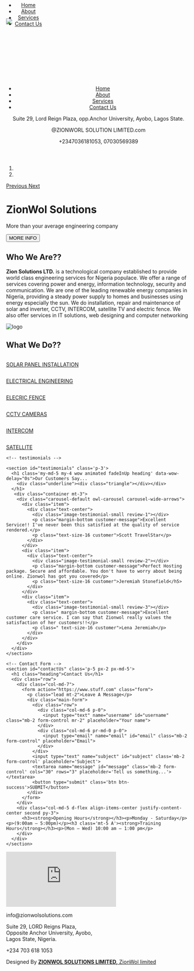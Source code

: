 
<!DOCTYPE html>
<html lang="en">
<head>
  <meta charset="UTF-8">
  <meta name="viewport" content="width=device-width, initial-scalee=1.0">
  <title>ZionWol Solutions</title>

  <!-- bootstrap -->
  <link rel="stylesheet" href="css/bootstrap.css">
  <link rel="stylesheet" href="css/styles.css">
  <link rel="stylesheet" href="css/animate.css">
  <link rel="stylesheet" href="css/baguetteBox.min.css">
  <link rel="stylesheet" href="css/owl.carousel.css">
  <link href="https://fonts.googleapis.com/css2?family=Open+Sans&display=swap" rel="stylesheet">

  <script src="js/all.js"></script>

  <!-- Animation -->
  <style>
    @keyframes replacementHeader {
      0%{
        display: none;
      }
      1%{
        transform: translateY(-100%);
      }
      100%{
        transform: translateY(0);
        display: flex;
      }
    }
    #replacementHeader{
      animation: replacementHeader 0.7s ease-in-out;
    }
  </style>
</head>
<body>
  <div class='firstAnimation'>
    <img src='img/loader.gif'>
  </div>
  <div class="backToTop" onclick="$('body').goTo();return false;">
    <i class="fa fa-chevron-up"></i>
  </div>

  <!-- Replacement Header on Scroll -->
  <header id="replacementHeader">
    <div class="logo" onanimationstart="this.style.zIndex=1">
      <img src="img/zion-logo(edited).png" alt="">
    </div>
    <nav class='main-nav'>
      <ul class="nav-content">
        <li class="nav-item active"><a class="nav-link" href="index.html">Home</a></li>
        <li class="nav-item"><a href="about.html" class="nav-link">About</a></li>
        <li class="nav-item"><a href="services.html" class="nav-link">Services</a></li>
        <li class="nav-item"><a class="nav-link" href="contact.html">Contact Us</a></li>
      </ul>
    </nav>
        <div class="toggler">
          <div class="bar"></div>
          <div class="bar"></div>
          <div class="bar"></div>
        </div>
  </header>

  <!-- Original Header that gets loaded to the DOM first -->
  <header id='header' class=''>
    <div class="container-fluid d-flex mt-3 mt-md-0">
      <div class="logo animated wow fadeInLeft" data-wow-delay=0.2s onanimationstart="this.style.zIndex=1">
        <img src="img/zion-logo.png" alt="">
      </div>
      <nav class='main-nav'>
        <ul class="nav-content">
          <li class="nav-item active"><a class="nav-link" href="index.html">Home</a></li>
          <li class="nav-item"><a href="about.html" class="nav-link">About</a></li>
          <li class="nav-item"><a href="services.html" class="nav-link">Services</a></li>
          <li class="nav-item"><a class="nav-link" href="contact.html">Contact Us</a></li>
        </ul>
      </nav>
          <div class="toggler">
            <div class="bar"></div>
            <div class="bar"></div>
            <div class="bar"></div>
          </div>
    </div>
    <div class="headerTop animated wow fadeInDown" data-wow-delay="0.08s">
      <p id='heroTopLocation'><i class="fa fa-map-marker-alt"></i> Suite 29, Lord Reign Plaza, opp.Anchor University, Ayobo, Lagos State.</p>
      <p id="heroTopEmail"><i class="fa fa-envelope"></i> @ZIONWORL SOLUTION LIMITED.com</p>
      <p id="heroTopTelephone"><i class="fa fa-phone-alt"></i> +2347036181053, 07030569389</p>
      <div class="heroTopSocials">
        <div class="icon">
          <i class="fab fa-facebook-f"></i>
        </div>
        <div class="icon">
          <i class="fab fa-twitter"></i>
        </div>
        <div class="icon">
          <i class="fa fa-envelope-open"></i>
        </div>
      </div>
    </div>
  </header>

  <div class="heroImage">
    <div id="carouselExampleIndicators" class="carousel slide carousel-fade" data-ride="carousel">
      <ol class="carousel-indicators">
        <li data-target="#carouselExampleIndicators" data-slide-to="0" class="active"></li>
        <li data-target="#carouselExampleIndicators" data-slide-to="1"></li>
      </ol>
      <div class="carousel-inner">
        <div class="carousel-item" id="first">
          <div class="overlay"></div>
        </div>
        <div class="carousel-item active" id="second">
          <div class="overlay"></div>
        </div>
      </div>
      <a class="carousel-control-prev" href="#carouselExampleIndicators" role="button" data-slide="prev">
        <span class="carousel-control-prev-icon" aria-hidden="true"></span>
        <span class="sr-only">Previous</span>
      </a>
      <a class="carousel-control-next" href="#carouselExampleIndicators" role="button" data-slide="next">
        <span class="carousel-control-next-icon" aria-hidden="true"></span>
        <span class="sr-only">Next</span>
      </a>
    </div>
  </div>
  <div class="hero-Content">
    <div class="content animated fadeIn wow" data-wow-delay="0.7s">
      <h1>ZionWol Solutions</h1>
      <p>More than your average engineering company</p>
      <button class='button' id ='cta-btn'>MORE INFO</button>
    </div>
  </div>
  
  <div class="mainArea">
    <section id="aboutUs">
      <div class="test">
        <h1 class='mb-md-5 wow animated fadeInUp heading' data-wow-delay="0s">Who We Are??
          <div class="underline"><div class="triangle"></div></div>
        </h1>
        <div class="row align-items-center">
          <div class="col-12 col-md-8">
            <div class="wrapper">
              <p class='wow animated fadeInUp' data-wow-delay="1.8"><strong>Zion Solutions LTD.</strong> is a technological company established to provide world class engineering services for Nigeria populace. We offer a range of services covering power and energy, information technology, security and communication. We are one of the leading renewable energy companies in Nigeria, providing a steady power supply to homes and businesses using energy especially the sun. We do installation, repair and maintenance of solar and inverter, CCTV, INTERCOM, satellite TV and electric fence. We also offer services in IT solutions, web designing and computer networking</p>
            </div>
          </div>
          <div class="col-12 col-md-4 animated wow fadeIn" data-wow-delay="0.7s">
              <img src="img/zion-logo.png" alt="logo">
          </div>
        </div>
      </div>
    </section>
    <section id="ourServices">
      <div class="test container">
        <div class="row align-items-center">
          <h1 class='my-md-5 my-4 wow animated fadeInUp heading' data-wow-delay="0s">What We Do??
            <div class="underline"><div class="triangle"></div></div>
          </h1>
          <div class="wedo">
            <div class="container tz-gallery">
              <div class="row">
                <div class="col-md-4 mt-3 mt-md-0 wow animated fadeInUp" data-wow-delay="0.1s">
                  <a href="img/800px-Solar_panels_on_a_roof.jpg" class="lightbox lightbox-stuff" id = one>
                    <img src="img/800px-Solar_panels_on_a_roof.jpg" alt="" class="d-none">
                    <p class="lightbox-text">SOLAR PANEL INSTALLATION</p>
                  </a>
                </div>
                <div class="col-md-4 mt-3 mt-md-0 wow animated fadeInUp" data-wow-delay="0.2s">
                  <a href="img/zion workers.jpg" class="lightbox lightbox-stuff" id = two>
                    <img src="img/zion workers.jpg" alt="" class="d-none">
                    <p class="lightbox-text">ELECTRICAL ENGINEERING</p></a>
                </div>
                <div class="col-md-4 mt-3 mt-md-0 wow animated fadeInUp" data-wow-delay="0.s">
                  <img src="img/electric fence.jpeg" alt="" class="d-none">
                  <a href="img/electric fence.jpeg" class="lightbox lightbox-stuff" id = three>
                    <p class="lightbox-text">ELECRIC FENCE</p></a>
                </div>
              </div>
              <div class="row mt-3">
                <div class="col-md-4 mt-3 mt-md-0 wow animated fadeInUp" data-wow-delay="0.4s">
                  <a href="img/cctv to use.png" class="lightbox lightbox-stuff" id = four>
                    <img src="img/cctv to use.png" alt="" class="d-none">
                    <p class="lightbox-text">CCTV CAMERAS</p></a>
                </div>
                <div class="col-md-4 mt-3 mt-md-0 wow animated fadeInUp" data-wow-delay="0.5s">
                  <a href="img/zion-intercom.png" class="lightbox lightbox-stuff" id = five>
                    <img src="img/zion-intercom.png" alt="" class="d-none">
                    <p class="lightbox-text">INTERCOM</p></a>
                </div>
                <div class="col-md-4 mt-3 mt-md-0 wow animated fadeInUp" data-wow-delay="0.6s">
                  <a href="img/zion-satellite.png" class="lightbox lightbox-stuff" id = six>
                    <img src="img/zion-satellite.png" alt="" class="d-none">
                  <p class="lightbox-text">SATELLITE</p></a>
                </div>
              </div>
            </div>
          </div>
        </div>
      </div>
    </section>

    <!-- testimonials -->

    <section id="testimonials" class='p-3'>
      <h1 class='my-md-5 my-4 wow animated fadeInUp heading' data-wow-delay="0s">Our Customers Say...
        <div class="underline"><div class="triangle"></div></div>
      </h1>
       <div class="container mt-3">
        <div class="carousel-default owl-carousel carousel-wide-arrows">
          <div class="item">
            <div class="text-center">
              <div class="image-testimonial-small review-1"></div>
              <p class="margin-bottom customer-message">Excellent Service!! I've never been this satisfied at the quality of service rendered.</p>
              <p class="text-size-16 customer">Scott TravelStar</p>
            </div>
          </div>
          <div class="item"> 
            <div class="text-center">
              <div class="image-testimonial-small review-2"></div>
              <p class="margin-bottom customer-message">Perfect Hosting package. Secure and affordable. You don't have to worry about being online. Zionwol has got you covered</p>
              <p class="text-size-16 customer">Jeremiah Stonefield</h5>
            </div>
          </div>
          <div class="item">
            <div class="text-center">
              <div class="image-testimonial-small review-3"></div>
              <p class=" margin-bottom customer-message">Excellent customer care service. I can say that Zionwol really values the satisfaction of her customers!!</p>
              <p class=" text-size-16 customer">Lena Jeremiah</p>
            </div>
          </div>
        </div>
      </div>
    </section>

    <!-- Contact Form -->
    <section id="contactUs" class='p-5 px-2 px-md-5'>
      <h1 class="heading">Contact Us</h1>
      <div class="row">
        <div class="col-md-7">
          <form action="https://www.stuff.com" class="form">
            <p class="lead mt-2">Leave A Message</p>
            <div class="main-form">
              <div class="row">
                <div class="col-md-6 p-0">
                  <input type="text" name="username" id="username" class="mb-2 form-control mr-2" placeholder="Your name">
                </div>
                <div class="col-md-6 pr-md-0 p-0">
                  <input type="email" name="email" id="email" class="mb-2 form-control" placeholder="Email">
                </div>
              </div>
              <input type="text" name="subject" id="subject" class='mb-2 form-control' placeholder='Subject'>
              <textarea name="message" id="message" class='mb-2 form-control' cols="30" rows="3" placeholder='Tell us something...'></textarea>
              <button type="submit" class='btn btn-success'>SUBMIT</button>
            </div>
          </form>
        </div>
        <div class="col-md-5 d-flex align-items-center justify-content-center second py-3">
          <h3><strong>Opening Hours</strong></h3><p>Monday - Saturday</p><p>(9:00am – 5:00pm)</p><h3 class='mt-5 A'><strong>Training Hours</strong></h3><p>(Mon – Wed) 10:00 am – 1:00 pm</p>
        </div>
      </div>
    </section>
  </div>
  <footer>
    <div class="end row pt-5" >
      <div class="col-md-6">
        <iframe src="https://www.google.com/maps/embed?pb=!1m18!1m12!1m3!1d990.8424634290632!2d3.242289796471597!3d6.6008752129569865!2m3!1f0!2f0!3f0!3m2!1i1024!2i768!4f13.1!3m3!1m2!1s0x103b9a8d5e41a731%3A0x893bee9fb0fd2b81!2sAnchor%20University!5e0!3m2!1sen!2sng!4v1599497723843!5m2!1sen!2sng" frameborder="0" style="border:0;" allowfullscreen="" aria-hidden="false" tabindex="0"></iframe>
      </div>
      <div class="col-md-4 second-footer-col">
        <p class='mb-4 mt-5'><i class="fa fa-envelope-open fa-2x d-block text-success mb-2"></i> info@zionwolsolutions.com</p>
        <p class='mb-4'><i class="fa-map-marker-alt fa fa-2x d-block text-success mb-2"></i> Suite 29, LORD Reigns Plaza,</br> Opposite Anchor University, Ayobo,</br> Lagos State, Nigeria.</p>
        <p class='mb-4'><i class="fab fa-whatsapp fa-2x class='mb-4'x d-block text-success mb-2"></i> +234 703 618 1053 </p>
      </div>
      <div class="col-md-2 d-flex align-items-center justify-content-center">
        <div class="share">
          <div class="btn">
            <i class="fab fa-facebook-f"></i>
          </div>
          <div class="btn">
            <i class="fab fa-twitter"></i>
          </div>
          <div class="btn">
            <i class="fa fa-envelope"></i>
          </div>
          <div class="btn">
            <i class="fab fa-instagram"></i>
          </div>
        </div>
      </div>
        </div>
      </div>
       <!-- <div class="social1">
      <p id='big' class='end-text'>SHARE</p>
      <p id="small" class='end-text'>ON YOUR</p>
      <p id ='social' class='end-text'>SOCIAL PLATFORMS</p>
      </div> -->
    <div class="least">
      <p>Designed By <a href=""><strong>ZIONWOL SOLUTIONS LIMITED,</strong> ZionWol limited</a></p>
    </div>
  </footer>
  <script src="js/jquery.min.js"></script>
  <script src="js/owl.carousel.js"></script>
  <script src="js/wow.min.js"></script>
  <script src="js/bootstrap.js"></script>
  <script src="js/smoothscroll.js"></script>
  <script src="js/main.js"></script>
  <script src="js/baguetteBox.min.js"></script>
</body>
</html>
